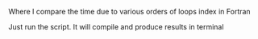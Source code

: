 Where I compare the time due to various orders of loops index in Fortran

Just run the script. It will compile and produce results in terminal
